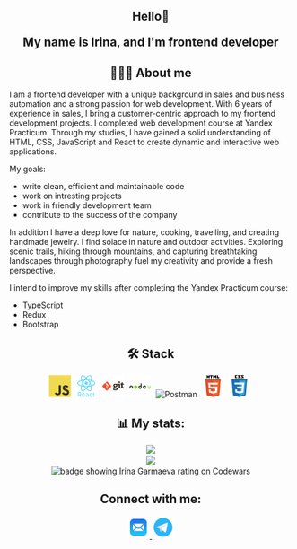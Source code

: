 <h2 align="center">
<p>Hello👋</p>
<p>My name is Irina, and I'm frontend developer</p>
</h2>

<h2 align="center">👨🏼‍💻 About me</h2>
<div>
I am a frontend developer with a unique background in sales and business automation and a strong passion for web development. With 6 years of experience in sales, I bring a customer-centric approach to my frontend development projects.
I completed web development course at Yandex Practicum. Through my studies, I have gained a solid understanding of HTML, CSS, JavaScript and React to create dynamic and interactive web applications.
</div>

My goals:
* write clean, efficient and maintainable code
* work on intresting projects
* work in friendly development team
* contribute to the success of the company

In addition I have a deep love for nature, cooking, travelling, and creating handmade jewelry. I find solace in nature and outdoor activities. Exploring scenic trails, hiking through mountains, and capturing breathtaking landscapes through photography fuel my creativity and provide a fresh perspective.

I intend to improve my skills after completing the Yandex Practicum course:
* TypeScript
* Redux
* Bootstrap

<h2 align="center">🛠️ Stack</h2>
<div align="center">
  <img src="https://github.com/devicons/devicon/blob/master/icons/javascript/javascript-original.svg" title="JS" alt="JS" width="40" height="40"/>&nbsp;
  <img src="https://github.com/devicons/devicon/blob/master/icons/react/react-original-wordmark.svg" title="git" alt="git" width="40" height="40"/>&nbsp;
  <img src="https://github.com/devicons/devicon/blob/master/icons/git/git-original-wordmark.svg" title="git" alt="git" width="40" height="40"/>&nbsp;
  <img src="https://github.com/devicons/devicon/blob/master/icons/nodejs/nodejs-original-wordmark.svg" title="NodeJS" alt="NodeJS" width="40" height="40"/>&nbsp;
<!--   <img src="https://github.com/devicons/devicon/blob/master/icons/express/express-original-wordmark.svg" title="Express"  alt="Express" width="40" height="40"/>&nbsp; -->
  <img src="https://www.vectorlogo.zone/logos/getpostman/getpostman-icon.svg" title="Postman"  alt="Postman" width="40" height="40"/>&nbsp;
<!--   <img src="https://github.com/devicons/devicon/blob/master/icons/webpack/webpack-original.svg" title="figma" alt="webpack" width="40" height="40"/>&nbsp; -->
  <img src="https://github.com/devicons/devicon/blob/master/icons/html5/html5-original-wordmark.svg" title="HTML" alt="HTML" width="40" height="40"/>&nbsp;
  <img src="https://github.com/devicons/devicon/blob/master/icons/css3/css3-original-wordmark.svg" title="css" alt="css" width="40" height="40"/>&nbsp;
<!--   <img src="https://github.com/devicons/devicon/blob/master/icons/figma/figma-original.svg" title="figma" alt="figma" width="40" height="40"/>&nbsp; -->
 </div>

<h2 align="center">📊 My stats:</h2>
<div align="center">
  <a href="https://git.io/streak-stats" target="_blank"><img src="http://github-readme-streak-stats.herokuapp.com?user=IrinaGarmaeva&theme=dark&background=000000" width="400px"/></a>
<br>
  <img src="https://github-readme-stats.vercel.app/api/top-langs/?username=IrinaGarmaeva&layout=compact&theme=vision-friendly-dark" width="400px"/>
  <br>
  <a href="https://www.codewars.com/users/IrinaGarmaeva" target="_blank"><img src="https://www.codewars.com/users/IrinaGarmaeva/badges/large" alt="badge showing Irina Garmaeva rating on Codewars"></a>
  <br>

[//]: # (  Solve <b>...</b> tasks on <a href="https://www.codewars.com/users/IrinaGarmaeva">Codewars</a>, <b>...</b> - on <a href="">...</a>)
</div>

<h2 align="center">Connect with me:</h2>
<div align="center">
  <a href="mailto:garmaeva-i@mail.ru" target="_blank">
    <img src="./src/mailIcon.svg" alt="IrinaGarmaeva" height="40" width="40">
  </a>
  <a href="https://t.me/itokyo9" target="_blank">
    <img src="./src/telegramIcon.svg" alt="IrinaGarmaeva" height="40" width="40">
  </a>
</div>


